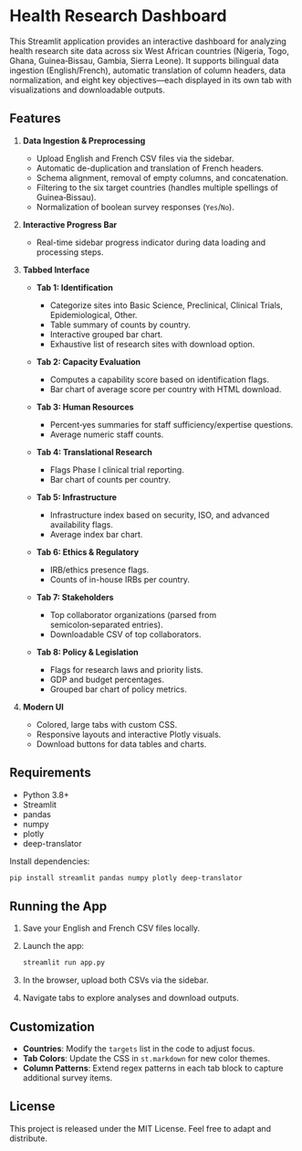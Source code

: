 # Health Research Dashboard

This Streamlit application provides an interactive dashboard for analyzing health research site data across six West African countries (Nigeria, Togo, Ghana, Guinea‑Bissau, Gambia, Sierra Leone). It supports bilingual data ingestion (English/French), automatic translation of column headers, data normalization, and eight key objectives—each displayed in its own tab with visualizations and downloadable outputs.

## Features

1. **Data Ingestion & Preprocessing**

   * Upload English and French CSV files via the sidebar.
   * Automatic de-duplication and translation of French headers.
   * Schema alignment, removal of empty columns, and concatenation.
   * Filtering to the six target countries (handles multiple spellings of Guinea‑Bissau).
   * Normalization of boolean survey responses (`Yes`/`No`).

2. **Interactive Progress Bar**

   * Real-time sidebar progress indicator during data loading and processing steps.

3. **Tabbed Interface**

   * **Tab 1: Identification**

     * Categorize sites into Basic Science, Preclinical, Clinical Trials, Epidemiological, Other.
     * Table summary of counts by country.
     * Interactive grouped bar chart.
     * Exhaustive list of research sites with download option.
   * **Tab 2: Capacity Evaluation**

     * Computes a capability score based on identification flags.
     * Bar chart of average score per country with HTML download.
   * **Tab 3: Human Resources**

     * Percent‑yes summaries for staff sufficiency/expertise questions.
     * Average numeric staff counts.
   * **Tab 4: Translational Research**

     * Flags Phase I clinical trial reporting.
     * Bar chart of counts per country.
   * **Tab 5: Infrastructure**

     * Infrastructure index based on security, ISO, and advanced availability flags.
     * Average index bar chart.
   * **Tab 6: Ethics & Regulatory**

     * IRB/ethics presence flags.
     * Counts of in-house IRBs per country.
   * **Tab 7: Stakeholders**

     * Top collaborator organizations (parsed from semicolon‑separated entries).
     * Downloadable CSV of top collaborators.
   * **Tab 8: Policy & Legislation**

     * Flags for research laws and priority lists.
     * GDP and budget percentages.
     * Grouped bar chart of policy metrics.

4. **Modern UI**

   * Colored, large tabs with custom CSS.
   * Responsive layouts and interactive Plotly visuals.
   * Download buttons for data tables and charts.

## Requirements

* Python 3.8+
* Streamlit
* pandas
* numpy
* plotly
* deep-translator

Install dependencies:

```bash
pip install streamlit pandas numpy plotly deep-translator
```

## Running the App

1. Save your English and French CSV files locally.
2. Launch the app:

   ```bash
   streamlit run app.py
   ```
3. In the browser, upload both CSVs via the sidebar.
4. Navigate tabs to explore analyses and download outputs.

## Customization

* **Countries**: Modify the `targets` list in the code to adjust focus.
* **Tab Colors**: Update the CSS in `st.markdown` for new color themes.
* **Column Patterns**: Extend regex patterns in each tab block to capture additional survey items.

## License

This project is released under the MIT License. Feel free to adapt and distribute.
